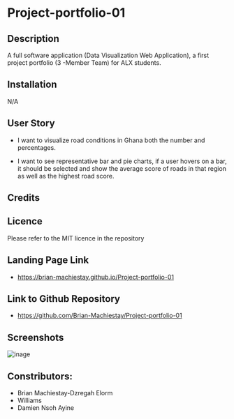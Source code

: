 # Project-portfolio-01
## Description
A full software application (Data Visualization Web Application), a first project portfolio (3 -Member Team) for ALX students.  

## Installation
N/A

## User Story
* I want to visualize road conditions in Ghana both the number and percentages.

* I want to see representative bar and pie charts, if a user hovers on a bar, it should be selected and show the average score of roads in that region as well as the highest road score.


## Credits

## Licence
Please refer to the MIT licence in the repository

## Landing Page Link
* https://brian-machiestay.github.io/Project-portfolio-01

## Link to Github Repository
* https://github.com/Brian-Machiestay/Project-portfolio-01

## Screenshots
![inage]()

## Constributors:
* Brian Machiestay-Dzregah Elorm
* Williams
* Damien Nsoh Ayine
